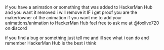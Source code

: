 if you have a animation or something that was added to HackerMan Hub and you want it removed i will remove it IF i get proof you are the maker/owner of the animation
if you want me to add your animations/animation to HackerMan Hub feel free to ask me at @foxlive720 on discord

if you find a bug or something just tell me and ill see what i can do
and remember HackerMan Hub is the best i think
